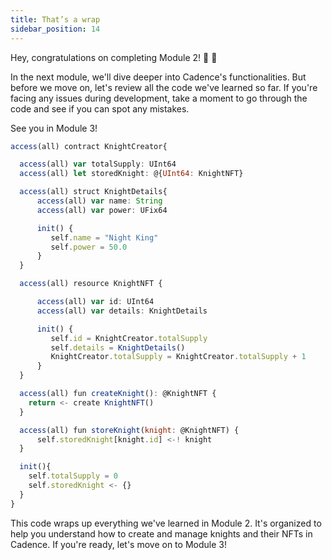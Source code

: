 ```yaml
---
title: That’s a wrap
sidebar_position: 14
---
```


Hey, congratulations on completing Module 2! 🥳 🎉

In the next module, we'll dive deeper into Cadence's functionalities. But before we move on, let's review all the code we've learned so far. If you're facing any issues during development, take a moment to go through the code and see if you can spot any mistakes.

See you in Module 3!

```jsx
access(all) contract KnightCreator{

  access(all) var totalSupply: UInt64
  access(all) let storedKnight: @{UInt64: KnightNFT}

  access(all) struct KnightDetails{
      access(all) var name: String
      access(all) var power: UFix64

      init() {
         self.name = "Night King"
         self.power = 50.0
      }
  }

  access(all) resource KnightNFT {

      access(all) var id: UInt64
      access(all) var details: KnightDetails

      init() {
         self.id = KnightCreator.totalSupply
         self.details = KnightDetails()
         KnightCreator.totalSupply = KnightCreator.totalSupply + 1
      }
  }

  access(all) fun createKnight(): @KnightNFT {
    return <- create KnightNFT()
  }

  access(all) fun storeKnight(knight: @KnightNFT) {
      self.storedKnight[knight.id] <-! knight
  }

  init(){
    self.totalSupply = 0
    self.storedKnight <- {}
  }
}
```

This code wraps up everything we've learned in Module 2. It's organized to help you understand how to create and manage knights and their NFTs in Cadence. If you're ready, let's move on to Module 3!
